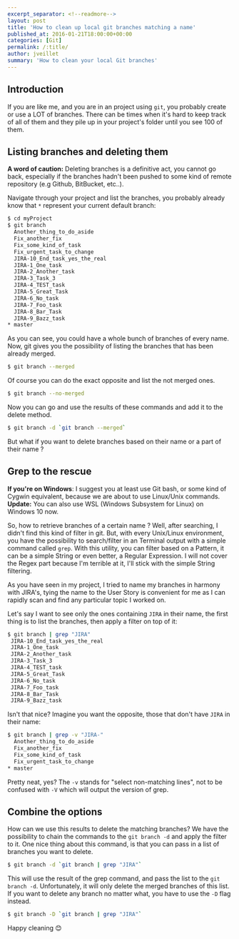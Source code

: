 ```yaml
---
excerpt_separator: <!--readmore-->
layout: post
title: 'How to clean up local git branches matching a name'
published_at: 2016-01-21T18:00:00+00:00
categories: [Git]
permalink: /:title/
author: jveillet
summary: 'How to clean your local Git branches'
---
```


## Introduction

If you are like me, and you are in an project using `git`, you probably create or use a LOT of branches. There can be times when it's hard to keep track of all of them and they pile up in your project's folder until you see 100 of them.

<!--readmore-->

## Listing branches and deleting them

<div class="alert alert--danger">
<strong>A word of caution:</strong> Deleting branches is a definitive act, you cannot go back, especially if the branches hadn't been pushed to some kind of remote repository (e.g Github, BitBucket, etc..).
</div>

Navigate through your project and list the branches, you probably already know that `*` represent your current default branch:

```bash
$ cd myProject
$ git branch
  Another_thing_to_do_aside
  Fix_another_fix
  Fix_some_kind_of_task
  Fix_urgent_task_to_change
  JIRA-10_End_task_yes_the_real
  JIRA-1_One_task
  JIRA-2_Another_task
  JIRA-3_Task_3
  JIRA-4_TEST_task
  JIRA-5_Great_Task
  JIRA-6_No_task
  JIRA-7_Foo_task
  JIRA-8_Bar_Task
  JIRA-9_Bazz_task
* master
```

As you can see, you could have a whole bunch of branches of every name. Now, git gives you the possibility of listing the branches that has been already merged.

```bash
$ git branch --merged
```

Of course you can do the exact opposite and list the not merged ones.

```bash
$ git branch --no-merged
```

Now you can go and use the results of these commands and add it to the delete method.

```bash
$ git branch -d `git branch --merged`
```

But what if you want to delete branches based on their name or a part of their name ?

## Grep to the rescue

<div class="alert alert--info">
  <strong>If you're on Windows</strong>: I suggest you at least use Git bash, or some kind of Cygwin equivalent, because we are about to use Linux/Unix commands.
  <br/>
  <strong>Update:</strong> You can also use WSL (Windows Subsystem for Linux) on Windows 10 now.
</div>

So, how to retrieve branches of a certain name ? Well, after searching, I didn't find this kind of filter in git. But, with every Unix/Linux environment, you have the possibility to search/filter in an Terminal output with a simple command called `grep`. With this utility, you can filter based on a Pattern, it can be a simple String or even better, a Regular Expression. I will not cover the Regex part because I'm terrible at it, I'll stick with the simple String filtering.

As you have seen in my project, I tried to name my branches in harmony with JIRA's, tying the name to the User Story is convenient for me as I can rapidly scan and find any particular topic I worked on.

Let's say I want to see only the ones containing `JIRA` in their name, the first thing is to list the branches, then apply a filter on top of it:

```bash
$ git branch | grep "JIRA"
 JIRA-10_End_task_yes_the_real
 JIRA-1_One_task
 JIRA-2_Another_task
 JIRA-3_Task_3
 JIRA-4_TEST_task
 JIRA-5_Great_Task
 JIRA-6_No_task
 JIRA-7_Foo_task
 JIRA-8_Bar_Task
 JIRA-9_Bazz_task
```

Isn't that nice? Imagine you want the opposite, those that don't have `JIRA` in their name:

```bash
$ git branch | grep -v "JIRA-"
  Another_thing_to_do_aside
  Fix_another_fix
  Fix_some_kind_of_task
  Fix_urgent_task_to_change
* master
```

Pretty neat, yes? The `-v` stands for "select non-matching lines", not to be confused with `-V` which will output the version of grep.

## Combine the options

How can we use this results to delete the matching branches? We have the possibility to chain the commands to the `git branch -d` and apply the filter to it. One nice thing about this command, is that you can pass in a list of branches you want to delete.

```bash
$ git branch -d `git branch | grep "JIRA"`
```

This will use the result of the grep command, and pass the list to the `git branch -d`. Unfortunately, it will only delete the merged branches of this list. If you want to delete any branch no matter what, you have to use the `-D` flag instead.

```bash
$ git branch -D `git branch | grep "JIRA"`
```

Happy cleaning 😊
